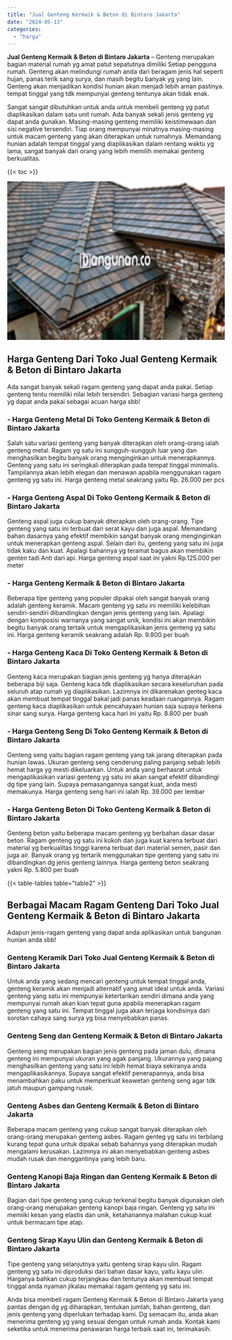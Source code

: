 ```yaml
---
title: "Jual Genteng Kermaik & Beton di Bintaro Jakarta"
date: "2024-05-13"
categories: 
  - "harga"
---
```


**Jual Genteng Kermaik & Beton di Bintaro Jakarta** – Genteng merupakan bagian material rumah yg amat patut sepatutnya dimiliki Setiap pengguna rumah. Genteng akan melindungi rumah anda dari beragam jenis hal seperti hujan, panas terik sang surya, dan masih begitu banyak yg yang lain. Genteng akan menjadikan kondisi hunian akan menjadi lebih aman pastinya. tempat tinggal yang tdk mempunyai genteng tentunya akan tidak enak.

Sangat sangat dibutuhkan untuk anda untuk membeli genteng yg patut diaplikasikan dalam satu unit rumah. Ada banyak sekali jenis genteng yg dapat anda gunakan. Masing-masing genteng memiliki keistimewaan dan sisi negative tersendiri. Tiap orang mempunyai minatnya masing-masing untuk macam genteng yang akan diterapkan untuk rumahnya. Memandang hunian adalah tempat tinggal yang diaplikasikan dalam rentang waktu yg lama, sangat banyak dari orang yang lebih memilih memakai genteng berkualitas.

{{< toc >}}

![Jual Genteng Kermaik & Beton di Bintaro Jakarta](/images/genteng-minimalis-murah19.png)

## Harga Genteng Dari Toko Jual Genteng Kermaik & Beton di Bintaro Jakarta

Ada sangat banyak sekali ragam genteng yang dapat anda pakai. Setiap genteng tentu memiliki nilai lebih tersendiri. Sebagian variasi harga genteng yg dapat anda pakai sebagai acuan harga sbb!

### \- Harga Genteng Metal Di Toko Genteng Kermaik & Beton di Bintaro Jakarta

Salah satu variasi genteng yang banyak diterapkan oleh orang-orang ialah genteng metal. Ragam yg satu ini sungguh-sungguh luar yang dan menghasilkan begitu banyak orang menginginkan untuk menerapkannya. Genteng yang satu ini seringkali diterapkan pada tempat tinggal minimalis. Tampilannya akan lebih elegan dan menawan apabila menggunakan ragam genteng yg satu ini. Harga genteng metal seakrang yaitu Rp. 26.000 per pcs

### \- Harga Genteng Aspal Di Toko Genteng Kermaik & Beton di Bintaro Jakarta

Genteng aspal juga cukup banyak diterapkan oleh orang-orang. Tipe genteng yang satu ini terbuat dari serat kayu dan juga aspal. Memandang bahan dasarnya yang efektif membikin sangat banyak orang menginginkan untuk menerapkan genteng aspal. Selain dari itu, genteng yang satu ini juga tidak kaku dan kuat. Apalagi bahannya yg teramat bagus akan membikin genten tadi Anti dari api. Harga genteng aspal saat ini yakni Rp.125.000 per meter

### \- Harga Genteng Kermaik & Beton di Bintaro Jakarta

Beberapa tipe genteng yang populer dipakai oleh sangat banyak orang adalah genteng keramik. Macam genteng yg satu ini memiliki kelebihan sendiri-sendiri dibandingkan dengan jenis genteng yang lain. Apalagi dengan komposisi warnanya yang sangat unik, kondisi ini akan membikin begitu banyak orang tertaik untuk mengaplikasikan jenis genteng yg satu ini. Harga genteng keramik seakrang adalah Rp. 9.800 per buah

### \- Harga Genteng Kaca Di Toko Genteng Kermaik & Beton di Bintaro Jakarta

Genteng kaca merupakan bagian jenis genteng yg hanya diterapkan beberapa biji saja. Genteng kaca tdk diaplikasikan secara keseluruhan pada seluruh atap rumah yg diaplikasikan. Lazimnya ini dikarenakan genteg kaca akan membuat tempat tinggal bakal jadi panas keadaan ruangannya. Ragam genteng kaca diaplikasikan untuk pencahayaan hunian saja supaya terkena sinar sang surya. Harga genteng kaca hari ini yaitu Rp. 8.800 per buah

### \- Harga Genteng Seng Di Toko Genteng Kermaik & Beton di Bintaro Jakarta

Genteng seng yaitu bagian ragam genteng yang tak jarang diterapkan pada hunian lawas. Ukuran genteng seng cenderung paling panjang sebab lebih hemat harga yg mesti dikeluarkan. Untuk anda yang berhasrat untuk mengaplikasikan variasi genteng yg satu ini akan sangat efektif dibandingi dg tipe yang lain. Supaya pemasangannya sangat kuat, anda mesti memakunya. Harga genteng seng hari ini ialah Rp. 39.000 per lembar

### \- Harga Genteng Beton Di Toko Genteng Kermaik & Beton di Bintaro Jakarta

Genteng beton yaitu beberapa macam genteng yg berbahan dasar dasar beton. Ragam genteng yg satu ini kokoh dan juga kuat karena terbuat dari material yg berkualitas tinggi karena terbuat dari material semen, pasir dan juga air. Banyak orang yg tertarik menggunakan tipe genteng yang satu ini dibandingkan dg jenis genteng lainnya. Harga genteng beton seakrang yakni Rp. 5.800 per buah

{{< table-tables table="table2" >}}

## Berbagai Macam Ragam Genteng Dari Toko Jual Genteng Kermaik & Beton di Bintaro Jakarta

Adapun jenis-ragam genteng yang dapat anda aplikasikan untuk bangunan hunian anda sbb!

### Genteng Keramik Dari Toko Jual Genteng Kermaik & Beton di Bintaro Jakarta

Untuk anda yang sedang mencari genteng untuk tempat tinggal anda, genteng keramik akan menjadi alternatif yang amat ideal untuk anda. Variasi genteng yang satu ini mempunyai ketertarikan sendiri dimana anda yang mempunyai rumah akan kian tepat guna apabila menerapkan ragam genteng yang satu ini. Tempat tinggal juga akan terjaga kondisinya dari sorotan cahaya sang surya yg bisa menyebabkan panas.

### Genteng Seng dan Genteng Kermaik & Beton di Bintaro Jakarta

Genteng seng merupakan bagian jenis genteng pada jaman dulu, dimana genteng ini mempunyai ukuran yang agak panjang. Ukurannya yang pajang menghasilkan genteng yang satu ini lebih hemat biaya sekiranya anda mengaplikasikannya. Supaya sangat efektif penerapannya, anda bisa menambahkan paku untuk memperkuat keawetan genteng seng agar tdk jatuh maupun gampang rusak.

### Genteng Asbes dan Genteng Kermaik & Beton di Bintaro Jakarta

Beberapa macam genteng yang cukup sangat banyak diterapkan oleh orang-orang merupakan genteng asbes. Ragam genteg yg satu ini terbilang kurang tepat guna untuk dipakai sebab bahannya yang diterapkan mudah mengalami kerusakan. Lazimnya ini akan menyebabkan genteng asbes mudah rusak dan menggantinya yang lebih baru.

### Genteng Kanopi Baja Ringan dan Genteng Kermaik & Beton di Bintaro Jakarta

Bagian dari tipe genteng yang cukup terkenal begitu banyak digunakan oleh orang-orang merupakan genteng kanopi baja ringan. Genteng yg satu ini memiiki kesan yang elastis dan unik, ketahanannya malahan cukup kuat untuk bermacam tipe atap.

### Genteng Sirap Kayu Ulin dan Genteng Kermaik & Beton di Bintaro Jakarta

Tipe genteng yang selanjutnya yaitu genteng sirap kayu ulin. Ragam genteng yg satu ini diproduksi dari bahan dasar kayu, yaitu kayu ulin. Harganya bahkan cukup terjangkau dan tentunya akan membuat tempat tinggal anda nyaman jikalau memakai ragam genteng yg satu ini.

Anda bisa membeli ragam Genteng Kermaik & Beton di Bintaro Jakarta yang pantas dengan dg yg diharapkan, tentukan jumlah, bahan genteng, dan jenis genteng yang diperlukan terhadap kami. Dg semacam itu, anda akan menerima genteng yg yang sesuai dengan untuk rumah anda. Kontak kami seketika untuk menerima penawaran harga terbaik saat ini, terimakasih.
